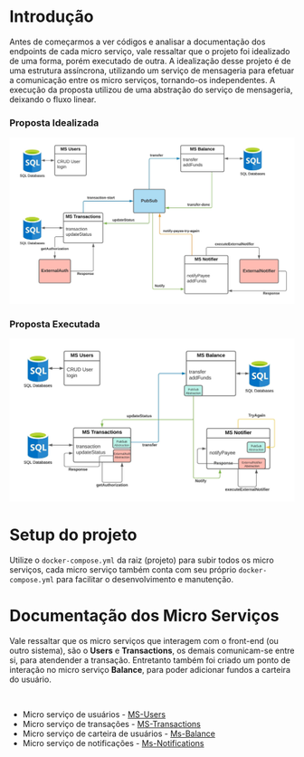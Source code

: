 Introdução
========
Antes de começarmos a ver códigos e analisar a documentação dos endpoints de cada micro serviço, vale ressaltar que o projeto foi idealizado de uma forma, porém executado de outra. A idealização desse projeto é de uma estrutura assíncrona, utilizando um serviço de mensageria para efetuar a comunicação entre os micro serviços, tornando-os independentes. A execução da proposta utilizou de uma abstração do serviço de mensageria, deixando o fluxo linear. 

### Proposta Idealizada
![Proposta Idealizada](https://github.com/AlexCampos95/projeto/blob/docs/docs/proposta-ideal.jpeg?raw=true)


### Proposta Executada
![Proposta Executada](https://github.com/AlexCampos95/projeto/blob/docs/docs/proposta-executada.jpeg?raw=true)


Setup do projeto
=======
Utilize o `docker-compose.yml` da raiz (projeto) para subir todos os micro serviços, cada micro serviço também conta com seu próprio `docker-compose.yml` para facilitar o desenvolvimento e manutenção. 


Documentação dos Micro Serviços
====
Vale ressaltar que os micro serviços que interagem com o front-end (ou outro sistema), são o **Users** e **Transactions**, os demais comunicam-se entre si, para atendender a transação. Entretanto também foi criado um ponto de interação no micro serviço **Balance**, para poder adicionar fundos a carteira do usuário. 

&nbsp;

- Micro serviço de usuários - [MS-Users](https://github.com/AlexCampos95/projeto/blob/master/pp-users/README.md "MS-Users")
- Micro serviço de transações - [MS-Transactions](https://github.com/AlexCampos95/projeto/blob/master/pp-transactions/README.md "MS-Transactions")
- Micro serviço de carteira de usuários - [Ms-Balance](https://github.com/AlexCampos95/projeto/blob/master/pp-balance/README.md "Ms-Balance")
- Micro serviço de notificações - [Ms-Notifications](https://github.com/AlexCampos95/projeto/blob/master/pp-notifications/README.md "Ms-Notifications")
